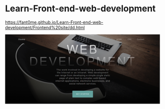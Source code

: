 # Learn-Front-end-web-development
https://fant0me.github.io/Learn-Front-end-web-development/Frontend%20site/dd.html

![](screenshot.png)
